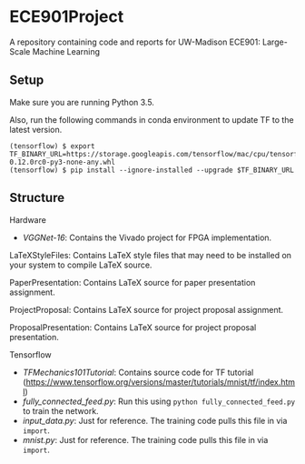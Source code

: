 # ECE901Project
A repository containing code and reports for UW-Madison ECE901: Large-Scale Machine Learning

## Setup
Make sure you are running Python 3.5.

Also, run the following commands in conda environment to update TF to the latest version.
```shell
(tensorflow) $ export TF_BINARY_URL=https://storage.googleapis.com/tensorflow/mac/cpu/tensorflow-0.12.0rc0-py3-none-any.whl
(tensorflow) $ pip install --ignore-installed --upgrade $TF_BINARY_URL
```

## Structure
Hardware
 - _VGGNet-16_: Contains the Vivado project for FPGA implementation.

LaTeXStyleFiles: Contains LaTeX style files that may need to be installed on your system to compile LaTeX source.

PaperPresentation: Contains LaTeX source for paper presentation assignment.

ProjectProposal: Contains LaTeX source for project proposal assignment.

ProposalPresentation: Contains LaTeX source for project proposal presentation.

Tensorflow
 - _TFMechanics101Tutorial_: Contains source code for TF tutorial (https://www.tensorflow.org/versions/master/tutorials/mnist/tf/index.html)
  - _fully_connected_feed.py_: Run this using `python fully_connected_feed.py` to train the network.
  - _input_data.py_: Just for reference. The training code pulls this file in via `import`.
  - _mnist.py_: Just for reference. The training code pulls this file in via `import`.
